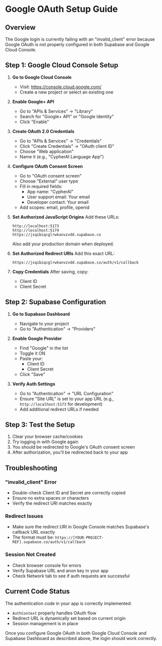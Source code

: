 # Google OAuth Setup Guide

## Overview
The Google login is currently failing with an "invalid_client" error because Google OAuth is not properly configured in both Supabase and Google Cloud Console.

## Step 1: Google Cloud Console Setup

1. **Go to Google Cloud Console**
   - Visit: https://console.cloud.google.com/
   - Create a new project or select an existing one

2. **Enable Google+ API**
   - Go to "APIs & Services" → "Library"
   - Search for "Google+ API" or "Google Identity"
   - Click "Enable"

3. **Create OAuth 2.0 Credentials**
   - Go to "APIs & Services" → "Credentials"
   - Click "Create Credentials" → "OAuth client ID"
   - Choose "Web application"
   - Name it (e.g., "CypherAI Language App")

4. **Configure OAuth Consent Screen**
   - Go to "OAuth consent screen"
   - Choose "External" user type
   - Fill in required fields:
     - App name: "CypherAI"
     - User support email: Your email
     - Developer contact: Your email
   - Add scopes: email, profile, openid

5. **Set Authorized JavaScript Origins**
   Add these URLs:
   ```
   http://localhost:5173
   http://localhost:5174
   https://jsqibiqcglrwkanvzvdd.supabase.co
   ```
   Also add your production domain when deployed.

6. **Set Authorized Redirect URIs**
   Add this exact URL:
   ```
   https://jsqibiqcglrwkanvzvdd.supabase.co/auth/v1/callback
   ```

7. **Copy Credentials**
   After saving, copy:
   - Client ID
   - Client Secret

## Step 2: Supabase Configuration

1. **Go to Supabase Dashboard**
   - Navigate to your project
   - Go to "Authentication" → "Providers"

2. **Enable Google Provider**
   - Find "Google" in the list
   - Toggle it ON
   - Paste your:
     - Client ID
     - Client Secret
   - Click "Save"

3. **Verify Auth Settings**
   - Go to "Authentication" → "URL Configuration"
   - Ensure "Site URL" is set to your app URL (e.g., `http://localhost:5173` for development)
   - Add additional redirect URLs if needed

## Step 3: Test the Setup

1. Clear your browser cache/cookies
2. Try logging in with Google again
3. You should be redirected to Google's OAuth consent screen
4. After authorization, you'll be redirected back to your app

## Troubleshooting

### "invalid_client" Error
- Double-check Client ID and Secret are correctly copied
- Ensure no extra spaces or characters
- Verify the redirect URI matches exactly

### Redirect Issues
- Make sure the redirect URI in Google Console matches Supabase's callback URL exactly
- The format must be: `https://[YOUR-PROJECT-REF].supabase.co/auth/v1/callback`

### Session Not Created
- Check browser console for errors
- Verify Supabase URL and anon key in your app
- Check Network tab to see if auth requests are successful

## Current Code Status

The authentication code in your app is correctly implemented:
- `AuthContext` properly handles OAuth flow
- Redirect URL is dynamically set based on current origin
- Session management is in place

Once you configure Google OAuth in both Google Cloud Console and Supabase Dashboard as described above, the login should work correctly.
